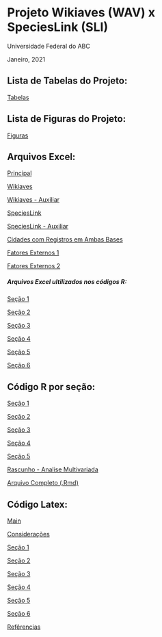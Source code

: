 # Projeto Wikiaves (WAV) x SpeciesLink (SLI)
Universidade Federal do ABC

Janeiro, 2021

## Lista de Tabelas do Projeto:

[Tabelas](https://github.com/bfaria1/ProjWAV/blob/master/Tabelas.md)

## Lista de Figuras do Projeto:

[Figuras](https://github.com/bfaria1/ProjWAV/blob/master/Figuras.md)

## Arquivos Excel:

[Principal](https://github.com/bfaria1/ProjWAV/blob/master/Excel/Planilhas%20Principais/Geral/Geral.xlsx)

[Wikiaves](https://github.com/bfaria1/ProjWAV/blob/master/Excel/Planilhas%20Principais/Wikiaves/Wikiaves.xlsx)

[Wikiaves - Auxiliar](https://github.com/bfaria1/ProjWAV/blob/master/Excel/Planilhas%20Principais/Wikiaves/Wikiaves%20(Auxiliar).xlsx)

[SpeciesLink](https://github.com/bfaria1/ProjWAV/blob/master/Excel/Planilhas%20Principais/Cientistas/Cientistas.xlsx)

[SpeciesLink - Auxiliar](https://github.com/bfaria1/ProjWAV/blob/master/Excel/Planilhas%20Principais/Cientistas/Cientistas%20(Auxiliar).xlsx)

[Cidades com Registros em Ambas Bases](https://github.com/bfaria1/ProjWAV/blob/master/Excel/Planilhas%20Principais/Geral/Cidades.xlsx)

[Fatores Externos 1](https://github.com/bfaria1/ProjWAV/blob/master/Excel/Planilhas%20Principais/Geral/Parametros/Fatores%20Externos.xlsx)

[Fatores Externos 2](https://github.com/bfaria1/ProjWAV/blob/master/Excel/Planilhas%20Principais/Geral/Parametros/Bivariada.xlsx)

##### Arquivos Excel ultilizados nos códigos R:

[Seção 1](https://github.com/bfaria1/ProjWAV/tree/master/Excel/S1)

[Seção 2](https://github.com/bfaria1/ProjWAV/tree/master/Excel/S2)

[Seção 3](https://github.com/bfaria1/ProjWAV/tree/master/Excel/S3)

[Seção 4](https://github.com/bfaria1/ProjWAV/tree/master/Excel/S4)

[Seção 5](https://github.com/bfaria1/ProjWAV/tree/master/Excel/S5)

[Seção 6](https://github.com/bfaria1/ProjWAV/tree/master/Excel/S6)

## Código R por seção:

[Seção 1](https://github.com/bfaria1/ProjWAV/blob/master/Seção%201.R)

[Seção 2](https://github.com/bfaria1/ProjWAV/blob/master/Seção%202.R)

[Seção 3](https://github.com/bfaria1/ProjWAV/blob/master/Seção%203.R)

[Seção 4](https://github.com/bfaria1/ProjWAV/blob/master/Seção%204.R)

[Seção 5](https://github.com/bfaria1/ProjWAV/blob/master/Seção%205.R)

[Rascunho - Analise Multivariada](https://github.com/bfaria1/ProjWAV/blob/master/Rascunho%20-%20Análise%20Multivariada.R)

[Arquivo Completo (.Rmd)](https://github.com/bfaria1/ProjWAV/blob/master/ProjWAV.Rmd)

## Código Latex:

[Main](https://github.com/bfaria1/ProjWAV/blob/master/Latex/Main.Tex)

[Considerações](https://github.com/bfaria1/ProjWAV/blob/master/Latex/Considerações.tex)

[Seção 1](https://github.com/bfaria1/ProjWAV/blob/master/Latex/Seção%201.tex)

[Seção 2](https://github.com/bfaria1/ProjWAV/blob/master/Latex/Seção%202.tex)

[Seção 3](https://github.com/bfaria1/ProjWAV/blob/master/Latex/Seção%203.tex)

[Seção 4](https://github.com/bfaria1/ProjWAV/blob/master/Latex/Seção%204.tex)

[Seção 5](https://github.com/bfaria1/ProjWAV/blob/master/Latex/Seção%205.tex)

[Seção 6](https://github.com/bfaria1/ProjWAV/blob/master/Latex/Seção%206.tex)

[Refêrencias](https://github.com/bfaria1/ProjWAV/blob/master/Latex/Referências.bib)



